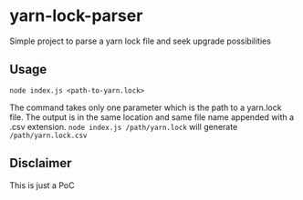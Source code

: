 # yarn-lock-parser
Simple project to parse a yarn lock file and seek upgrade possibilities

## Usage
`node index.js <path-to-yarn.lock>`

The command takes only one parameter which is the path to a yarn.lock file. The output is in the same location and same file name appended with a .csv extension. 
`node index.js /path/yarn.lock` will generate `/path/yarn.lock.csv`

## Disclaimer
This is just a PoC 
